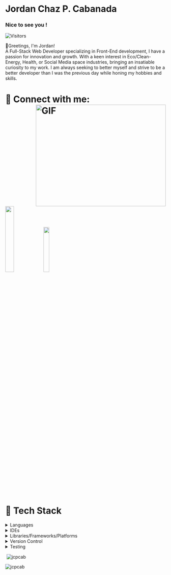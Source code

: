 # Jordan Chaz P. Cabanada
### Nice to see you ! &nbsp; 
![Visitors](https://api.visitorbadge.io/api/visitors?path=https%3A%2F%2Fgithub.com%2Fjcpcab%2Fjcpcab%2Fblob%2Fmain%2FREADME.md&label=VISITORS&countColor=%23263759)

👋Greetings, I'm Jordan! </br>
    A Full-Stack Web Developer specializing in Front-End development, I have a passion for innovation and growth. With a keen interest in Eco/Clean-Energy, Health, or Social Media space industries, bringing an insatiable curiosity to my work. I am always seeking to better myself and strive to be a better developer than I was the previous day while honing my hobbies and skills.</br>


# 📮 Connect with me: <img align="right" alt="GIF" src="https://i.imgur.com/WnGdIGh.gif" width="408" height="318" />
 
 <a href="https://linkedin.com/in/jcpcabanada"><img src="https://img.shields.io/badge/-LinkedIn-0e76a8?style=flat-square&logo=Linkedin&logoColor=white" width=23%/></a> 
 <a href="mailto:jcpcabanada@gmail.com"><img src="https://img.shields.io/badge/Gmail-D14836?style=for-the-badge&logo=gmail&logoColor=white" width=19%/></a>
 

# 🧰 Tech Stack

<details>
  <summary>Languages</summary>
  <img align="center" src="https://img.shields.io/badge/css3-%231572B6.svg?style=for-the-badge&logo=css3&logoColor=white" alt="CSS3"   width=11% />
  <img align="center" src="https://img.shields.io/badge/html5-%23E34F26.svg?style=for-the-badge&logo=html5&logoColor=white" alt="HTML5"   width=12% />
 <img align="center" src="https://img.shields.io/badge/javascript-%23323330.svg?style=for-the-                        badge&logo=javascript&logoColor=%23F7DF1E" alt="JavaScript"  width=15% />
</details>
   
<details>
  <summary>IDEs</summary>
  <img align="center" src="https://img.shields.io/badge/IntelliJIDEA-000000.svg?style=for-the-badge&logo=intellij-idea&logoColor=white" alt="IntelliJIDEA"   width=20% />
    <img align="center" src="https://img.shields.io/badge/Visual%20Studio%20Code-0078d7.svg?style=for-the-badge&logo=visual-studio-code&logoColor=white" alt="VS Code"  width=25% /></br>
    <img align="center" src="https://img.shields.io/badge/CodePen-white?style=for-the-badge&logo=codepen&logoColor=black" alt="CodePen"  width=14% />
</details>

<details>
  <summary>Libraries/Frameworks/Platforms</summary>
  <img align="center" src="https://img.shields.io/badge/express.js-%23404d59.svg?style=for-the-badge&logo=express&logoColor=%2361DAFB" alt="Express.js" height=8%  width=15% />
  <img align="center" src="https://img.shields.io/badge/JWT-black?style=for-the-badge&logo=JSON%20web%20tokens" alt="JWT" height=8%  width=10% />
  <img align="center" src="https://img.shields.io/badge/NPM-%23000000.svg?style=for-the-badge&logo=npm&logoColor=white" alt="NPM" height=8%  width=10% />
  <img align="center" src="https://img.shields.io/badge/node.js-6DA55F?style=for-the-badge&logo=node.js&logoColor=white" alt="node.js" height=8%  width=13% />
  <img align="center" src="https://img.shields.io/badge/react-%2320232a.svg?style=for-the-badge&logo=react&logoColor=%2361DAFB" alt="React" height=8%  width=12% />
  <img align="center" src="https://img.shields.io/badge/React_Router-CA4245?style=for-the-badge&logo=react-router&logoColor=white" alt="React Router" height=8%  width=16% />
  <img align="center" src="https://img.shields.io/badge/redux-%23593d88.svg?style=for-the-badge&logo=redux&logoColor=white" alt="Redux" height=8%  width=12% />
  <img align="center" src="https://img.shields.io/badge/styled--components-DB7093?style=for-the-badge&logo=styled-components&logoColor=white" alt="Styled Components" height=8%  width=20% />
</details>
  
<details>
  <summary>Version Control</summary>
    <img align="center" src="https://img.shields.io/badge/git-%23F05033.svg?style=for-the-badge&logo=git&logoColor=white" alt="Git" height=8%  width=10% />
    <img align="center" src="https://img.shields.io/badge/github-%23121011.svg?style=for-the-badge&logo=github&logoColor=white" alt="GitHub" height=8%  width=13% />
</details>

<details>
  <summary>Testing</summary>
    <img align="center" src="https://img.shields.io/badge/-cypress-%23E5E5E5?style=for-the-badge&logo=cypress&logoColor=058a5e" alt="cypress" height=8%  width=15% />
    <img align="center" src="https://img.shields.io/badge/-jest-%23C21325?style=for-the-badge&logo=jest&logoColor=white" alt="Jest" height=8%  width=11% />
</details>





<p>&nbsp;<img align="center" src="https://github-readme-stats.vercel.app/api?username=jcpcab&show_icons=true&theme=dark&locale=en" alt="jcpcab" /></p>

<p><img align="center" src="https://github-readme-streak-stats.herokuapp.com/?user=jcpcab&theme=dark" alt="jcpcab" /></p>
